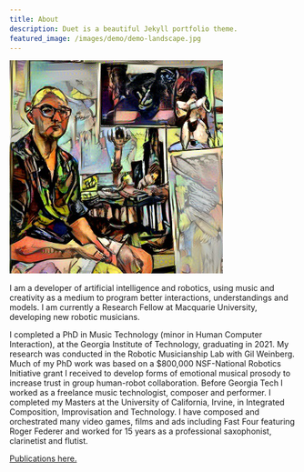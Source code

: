 ```yaml
---
title: About
description: Duet is a beautiful Jekyll portfolio theme.
featured_image: /images/demo/demo-landscape.jpg
---
```

![](/images/promo.png)

I am a developer of artificial intelligence and robotics, using music and creativity as a medium to program better interactions, understandings and models. I am currently a Research Fellow at Macquarie University, developing new robotic musicians.

I completed a PhD in Music Technology (minor in Human Computer Interaction), at the Georgia Institute of Technology, graduating in 2021. My research was conducted in the Robotic Musicianship Lab with Gil Weinberg. Much of my PhD work was based on a $800,000 NSF-National Robotics Initiative grant I received to develop forms of emotional musical prosody to increase trust in group human-robot collaboration. Before Georgia Tech I worked as a freelance music technologist, composer and performer. I completed my Masters at the University of California, Irvine, in Integrated Composition, Improvisation and Technology. I have composed and orchestrated many video games, films and ads including Fast Four featuring Roger Federer and worked for 15 years as a professional saxophonist, clarinetist and flutist.

[Publications here.](/publications)

